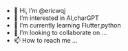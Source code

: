 - 👋 Hi, I’m @ericwqj
- 👀 I’m interested in AI,charGPT 
- 🌱 I’m currently learning Flutter,python
- 💞️ I’m looking to collaborate on ...
- 📫 How to reach me ...

<!---
ericwqj/ericwqj is a ✨ special ✨ repository because its `README.md` (this file) appears on your GitHub profile.
You can click the Preview link to take a look at your changes.
--->
